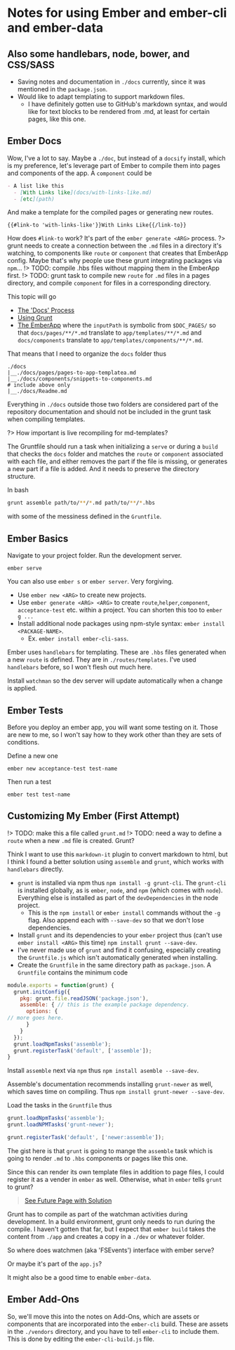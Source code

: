 # Notes for using Ember and ember-cli and ember-data
## Also some handlebars, node, bower, and CSS/SASS

- Saving notes and documentation in `./docs` currently, since it was mentioned in the `package.json`.
- Would like to adapt templating to support markdown files.
  - I have definitely gotten use to GitHub's markdown syntax, and would like for text blocks to be rendered from .md, at least for certain pages, like this one.

## Ember Docs
Wow, I've a lot to say. Maybe a `./doc`, but instead of a `docsify` install, which is my preference, let's leverage part of Ember to compile them into pages and components of the app. A `component` could be
``` markdown
- A list like this
  - [With Links like](docs/with-links-like.md)
  - [etc](path)
```
And make a template for the compiled pages or generating new routes.
```
{{#link-to 'with-links-like'}}With Links Like{{/link-to}}  
```
How does `#link-to` work? It's part of the `ember generate <ARG>` process.
?> grunt needs to create a connection between the `.md` files in a directory it's watching, to components like `route` or `component` that creates that EmberApp config. Maybe that's why people use these grunt integrating packages via `npm`...
!> TODO: compile .hbs files without mapping them in the EmberApp first.
!> TODO: grunt task to compile new `route` for `.md` files in a pages directory, and compile `component` for files in a corresponding directory.

This topic will go
- [The 'Docs' Process](docs/pages/docs/documenting-ember.md)
- [Using Grunt](docs/pages/docs/grunt.md)
- [The EmberApp](docs/pages/docs/emberapp.md)
where the `inputPath` is symbolic from `$DOC_PAGES/` so that `docs/pages/**/*.md` translate to `app/templates/**/*.md` and `docs/components` translate to `app/templates/components/**/*.md`.

That means that I need to organize the `docs` folder thus
```
./docs
|__./docs/pages/pages-to-app-templatea.md
|__./docs/components/snippets-to-components.md
# include above only
|__./docs/Readme.md
```
Everything in `./docs` outside those two folders are considered part of the repository documentation and should not be included in the grunt task when compiling templates.

?> How important is live recompiling for md-templates?

The Gruntfile should run a task when initializing a `serve` or during a `build` that checks the `docs` folder and matches the `route` or `component` associated with each file, and either removes the part if the file is missing, or generates a new part if a file is added. And it needs to preserve the directory structure.

In bash
``` bash
grunt assemble path/to/**/*.md path/to/**/*.hbs
```
with some of the messiness defined in the `Gruntfile`.

## Ember Basics

Navigate to your project folder. Run the development server.
```
ember serve
```
You can also use `ember s` or `ember server`. Very forgiving.

- Use `ember new <ARG>` to create new projects.
- Use `ember generate <ARG> <ARG>` to create `route`,`helper`,`component`, `acceptance-test` etc. within a project. You can shorten this too to `ember g ...`
- Install additional node packages using npm-style syntax: `ember install <PACKAGE-NAME>`.
  - Ex. `ember install ember-cli-sass`.

Ember uses `handlebars` for templating. These are `.hbs` files generated when a new `route` is defined. They are in `./routes/templates`. I've used  `handlebars` before, so I won't flesh out much here.

Install `watchman` so the dev server will update automatically when a change is applied.


## Ember Tests
Before you deploy an ember app, you will want some testing on it. Those are new to me, so I won't say how to they work other than they are sets of conditions.

Define a new one
```
ember new acceptance-test test-name
```

Then run a test
```
ember test test-name
```

## Customizing My Ember (First Attempt)
!> TODO: make this a file called `grunt.md`
!> TODO: need a way to define a `route` when a new `.md` file is created. Grunt?

Think I want to use this `markdown-it` plugin to convert markdown to html, but I think I found a better solution using `assemble` and `grunt`, which works with `handlebars` directly.

- `grunt` is installed via npm thus `npm install -g grunt-cli`. The `grunt-cli` is installed globally, as is `ember`, `node`, and `npm` (which comes with `node`). Everything else is installed as part of the `devDependencies` in the node project.
  - This is the `npm install` or `ember install` commands without the `-g` flag. Also append each with `--save-dev` so that we don't lose dependencies.
- Install `grunt` and its dependencies to your `ember` project thus (can't use `ember install <ARG>` this time) `npm install grunt --save-dev`.
- I've never made use of `grunt` and find it confusing, especially creating the `Gruntfile.js` which isn't automatically generated when installing.
- Create the `Gruntfile` in the same directory path as `package.json`. A `Gruntfile` contains the minimum code
``` js
module.exports = function(grunt) {
  grunt.initConfig({
    pkg: grunt.file.readJSON('package.json'),
    assemble: { // this is the example package dependency.
      options: {
// more goes here.
      }
    }
  });
  grunt.loadNpmTasks('assemble');
  grunt.registerTask('default', ['assemble']);
}
```
Install `assemble` next via `npm` thus `npm install asemble --save-dev`.

Assemble's documentation recommends installing `grunt-newer` as well, which saves time on compiling. Thus `npm install grunt-newer --save-dev`.

Load the tasks in the `Gruntfile` thus
``` js
grunt.loadNpmTasks('assemble');
grunt.loadNPMTasks('grunt-newer');

grunt.registerTask('default', ['newer:assemble']);
```

The gist here is that `grunt` is going to mange the `assemble` task which is going to render `.md` to `.hbs` components or pages like this one.

Since this can render its own template files in addition to page files, I could register it as a vender in `ember` as well. Otherwise, what in `ember` tells `grunt` to grunt?

> [See Future Page with Solution](docs/solution.md)

Grunt has to compile as part of the watchman activities during development. In a build environment, grunt only needs to run during the compile. I haven't gotten that far, but I expect that `ember build` takes the content from `./app` and creates a copy in a `./dev` or whatever folder.

So where does watchmen (aka 'FSEvents') interface with ember serve?

Or maybe it's part of the `app.js`?

It might also be a good time to enable `ember-data`.

## Ember Add-Ons
So, we'll move this into the notes on Add-Ons, which are assets or components that are incorporated into the `ember-cli` build. These are assets in the `./vendors` directory, and you have to tell `ember-cli` to include them. This is done by editing the `ember-cli-build.js` file.
